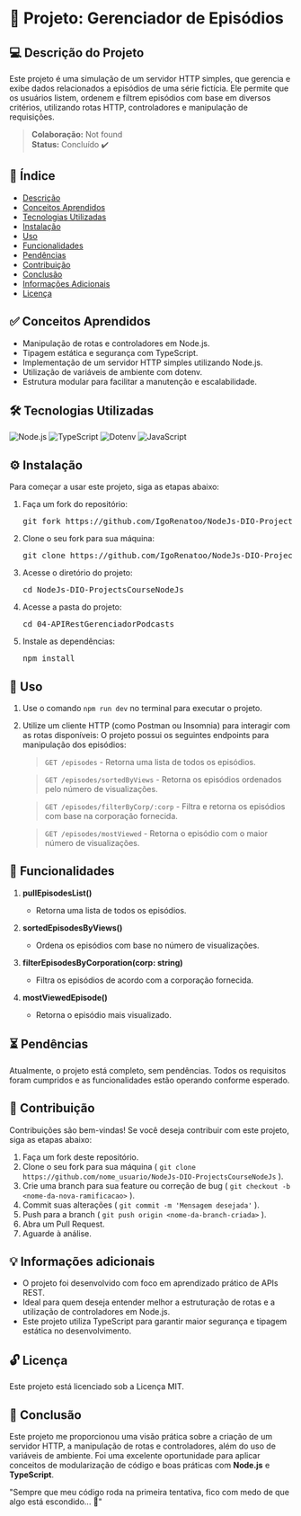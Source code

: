# 🚀 Projeto: Gerenciador de Episódios

## 💻 Descrição do Projeto

Este projeto é uma simulação de um servidor HTTP simples, que gerencia e exibe dados relacionados a episódios de uma série fictícia. Ele permite que os usuários listem, ordenem e filtrem episódios com base em diversos critérios, utilizando rotas HTTP, controladores e manipulação de requisições.

> **Colaboração:** Not found  
> **Status:** <span> Concluído </span> ✔️

## 📜 Índice

- [Descrição](#-descrição-do-projeto)
- [Conceitos Aprendidos](#-conceitos-aprendidos)
- [Tecnologias Utilizadas](#--tecnologias-utilizadas)
- [Instalação](#-instalação)
- [Uso](#-uso)
- [Funcionalidades](#-funcionalidades)
- [Pendências](#-pendências)
- [Contribuição](#-contribuição)
- [Conclusão](#-conclusão)
- [Informações Adicionais](#-informações-adicionais)
- [Licença](#-licença)

## ✅ Conceitos Aprendidos

- Manipulação de rotas e controladores em Node.js.
- Tipagem estática e segurança com TypeScript.
- Implementação de um servidor HTTP simples utilizando Node.js.
- Utilização de variáveis de ambiente com dotenv.
- Estrutura modular para facilitar a manutenção e escalabilidade.

## 🛠 Tecnologias Utilizadas

![Node.js](https://img.shields.io/badge/Node.js-43853D?style=for-the-badge&logo=node.js&logoColor=white)
![TypeScript](https://img.shields.io/badge/TypeScript-007ACC?style=for-the-badge&logo=typescript&logoColor=white)
![Dotenv](https://img.shields.io/badge/Dotenv-666666?style=for-the-badge&logo=Dotenv&logoColor=white)
![JavaScript](https://img.shields.io/badge/JavaScript-323330?style=for-the-badge&logo=javascript&logoColor=F7DF1E)

## ⚙ Instalação

Para começar a usar este projeto, siga as etapas abaixo:

1. Faça um fork do repositório:
   <pre>git fork https://github.com/IgoRenatoo/NodeJs-DIO-ProjectsCourseNodeJs.git</pre>

2. Clone o seu fork para sua máquina:
   <pre>git clone https://github.com/IgoRenatoo/NodeJs-DIO-ProjectsCourseNodeJs.git</pre>

3. Acesse o diretório do projeto:
   <pre>cd NodeJs-DIO-ProjectsCourseNodeJs</pre>

4. Acesse a pasta do projeto:
   <pre>cd 04-APIRestGerenciadorPodcasts</pre>

5. Instale as dependências:
   <pre>npm install</pre>

## 🚀 Uso

1. Use o comando `npm run dev` no terminal para executar o projeto.
2. Utilize um cliente HTTP (como Postman ou Insomnia) para interagir com as rotas disponíveis:
    O projeto possui os seguintes endpoints para manipulação dos episódios:

      > `GET /episodes` - Retorna uma lista de todos os episódios.

      > `GET /episodes/sortedByViews` - Retorna os episódios ordenados pelo número de visualizações.

      > `GET /episodes/filterByCorp/:corp` - Filtra e retorna os episódios com base na corporação fornecida.

      > `GET /episodes/mostViewed` - Retorna o episódio com o maior número de visualizações.

## 🧩 Funcionalidades

1. **pullEpisodesList()**
   - Retorna uma lista de todos os episódios.

2. **sortedEpisodesByViews()**
   - Ordena os episódios com base no número de visualizações.

3. **filterEpisodesByCorporation(corp: string)**
   - Filtra os episódios de acordo com a corporação fornecida.

4. **mostViewedEpisode()**
   - Retorna o episódio mais visualizado.

## ⏳ Pendências

Atualmente, o projeto está completo, sem pendências. Todos os requisitos foram cumpridos e as funcionalidades estão operando conforme esperado.

## 🤝 Contribuição

Contribuições são bem-vindas! Se você deseja contribuir com este projeto, siga as etapas abaixo:

1. Faça um fork deste repositório.
2. Clone o seu fork para sua máquina ( `git clone https://github.com/nome_usuario/NodeJs-DIO-ProjectsCourseNodeJs` ).
3. Crie uma branch para sua feature ou correção de bug ( `git checkout -b <nome-da-nova-ramificacao>` ).
4. Commit suas alterações ( `git commit -m 'Mensagem desejada'` ).
5. Push para a branch ( `git push origin <nome-da-branch-criada>` ).
6. Abra um Pull Request.
7. Aguarde à análise.

## 💡 Informações adicionais

- O projeto foi desenvolvido com foco em aprendizado prático de APIs REST.
- Ideal para quem deseja entender melhor a estruturação de rotas e a utilização de controladores em Node.js.
- Este projeto utiliza TypeScript para garantir maior segurança e tipagem estática no desenvolvimento.

## 🔓 Licença

Este projeto está licenciado sob a Licença MIT.

## 🏁 Conclusão

Este projeto me proporcionou uma visão prática sobre a criação de um servidor HTTP, a manipulação de rotas e controladores, além do uso de variáveis de ambiente. Foi uma excelente oportunidade para aplicar conceitos de modularização de código e boas práticas com **Node.js** e **TypeScript**.

"Sempre que meu código roda na primeira tentativa, fico com medo de que algo está escondido... 👻"
